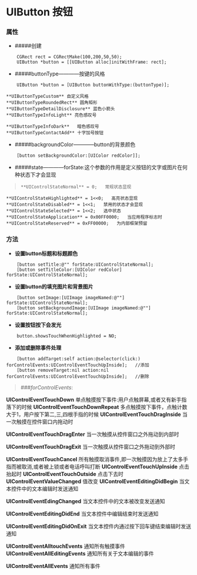 # UIButton 按钮
### 属性
- #####创建
```
    CGRect rect = CGRectMake(100,200,50,50);
    UIButton *button = [[UIButton alloc]initWithFrame: rect];
```
- #####buttonType————按键的风格
```
    UIButton *button = [UIButton buttonWithType:(buttonType)];
```
> 
    **UIButtonTypeCustom** 自定义风格
    **UIButtonTypeRoundedRect** 圆角矩形
    **UIButtonTypeDetailDisclosure** 蓝色小箭头
    **UIButtonTypeInfoLight** 亮色感叹号
>
    **UIButtonTypeInfoDark**   暗色感叹号
    **UIButtonTypeContactAdd** 十字加号按钮

- #####backgroundColor————button的背景颜色
```
    [button setBackgroundColor:[UIColor redColor]];
```

- #####state————forState:这个参数的作用是定义按钮的文字或图片在何种状态下才会显现
>     **UIControlStateNormal** = 0;   常规状态显现
    **UIControlStateHighlighted** = 1<<0;   高亮状态显现
    **UIControlStateDisabled** = 1<<1;   禁用的状态才会显现
    **UIControlStateSelected** = 1<<2;   选中状态
    **UIControlStateApplication** = 0x00FF0000;   当应用程序标志时
    **UIControlStateReserved** = 0xFF00000;   为内部框架预留

### 方法
 - **设置button标题和标题颜色**
```
    [button setTitle:@"" forState:UIControlStateNormal];
    [button setTitleColor:[UIColor redColor] forState:UIControlStateNormal];
```
 - **设置button的填充图片和背景图片**
```
    [button setImage:[UIImage imageNamed:@""] forState:UIControlStateNormal];
    [button setBackgroundImage:[UIImage imageNamed:@""] forState:UIControlStateNormal];
```
 - **设置按钮按下会发光**
```
    button.showsTouchWhenHighlighted = NO;
```
 - **添加或删除事件处理**
```
    [button addTarget:self action:@selector(click:) forControlEvents:UIControlEventTouchUpInside];   //添加
    [button removeTarget:nil action:nil forControlEvents:UIControlEventTouchUpInside];   //删除
```
> ###*forControlEvents*:
> 
**UIControlEventTouchDown**   单点触摸按下事件:用户点触屏幕,或者又有新手指落下的时候
**UIControlEventTouchDownRepeat**   多点触摸按下事件，点触计数大于1，用户按下第二,三,四根手指的时候
**UIControlEventTouchDragInside**   当一次触摸在控件窗口内拖动时
> 
**UIControlEventTouchDragEnter**   当一次触摸从控件窗口之外拖动到内部时
> 
**UIControlEventTouchDragExit**   当一次触摸从控件窗口之外拖动到外部时
> 
**UIControlEventTouchCancel**   所有触摸取消事件,即一次触摸因为放上了太多手指而被取消,或者被上锁或者电话呼叫打断
**UIControlEventTouchUpInside**   点击抬起时
**UIControlEventTouchOutside**   点击下去时
**UIControlEventValueChanged**   值改变
**UIControlEventEditingDidBegin**   当文本控件中的文本编辑时发送通知
> 
**UIControlEventEdingChanged**   当文本控件中的文本被改变发送通知
> 
**UIControlEventEditingDidEnd**   当文本控件中编辑结束时发送通知
> 
**UIControlEventEditingDidOnExit**   当文本控件内通过按下回车键结束编辑时发送通知
> 
**UIControlEventAlltouchEvents**   通知所有触摸事件
**UIControlEventAllEditingEvents**   通知所有关于文本编辑的事件
> 
**UIControlEventAllEvents**   通知所有事件

